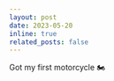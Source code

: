 ```yaml
---
layout: post
date: 2023-05-20
inline: true
related_posts: false
---
```


Got my first motorcycle 🏍️
